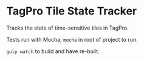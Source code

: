 # TagPro Tile State Tracker

Tracks the state of time-sensitive tiles in TagPro.

Tests run with Mocha, `mocha` in root of project to run.

`gulp watch` to build and have re-built.

